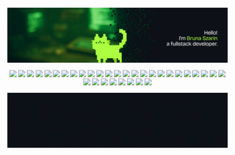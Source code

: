 ![banner](https://github.com/brunaszarin/brunaszarin/blob/main/title.png)

 


<p align="center">

  <!-- Core Languages -->
  <img src="https://img.shields.io/badge/Python-0D1117?style=flat-square&logo=python&logoColor=ABFF40"/>
  <img src="https://img.shields.io/badge/Java-0D1117?style=flat-square&logo=openjdk&logoColor=ABFF40"/>
  <img src="https://img.shields.io/badge/C%23-0D1117?style=flat-square&logo=csharp&logoColor=ABFF40"/>
  <img src="https://img.shields.io/badge/Node.js-0D1117?style=flat-square&logo=node.js&logoColor=ABFF40"/>
  <img src="https://img.shields.io/badge/TypeScript-0D1117?style=flat-square&logo=typescript&logoColor=ABFF40"/>
  <img src="https://img.shields.io/badge/JavaScript-0D1117?style=flat-square&logo=javascript&logoColor=ABFF40"/>

  <!-- Backend Frameworks -->
  <img src="https://img.shields.io/badge/FastAPI-0D1117?style=flat-square&logo=fastapi&logoColor=ABFF40"/>
  <img src="https://img.shields.io/badge/Django-0D1117?style=flat-square&logo=django&logoColor=ABFF40"/>
  <img src="https://img.shields.io/badge/Flask-0D1117?style=flat-square&logo=flask&logoColor=ABFF40"/>
  <img src="https://img.shields.io/badge/Express.js-0D1117?style=flat-square&logo=express&logoColor=ABFF40"/>
  <img src="https://img.shields.io/badge/Spring%20Boot-0D1117?style=flat-square&logo=springboot&logoColor=ABFF40"/>
  <img src="https://img.shields.io/badge/.NET-0D1117?style=flat-square&logo=dotnet&logoColor=ABFF40"/>
  <img src="https://img.shields.io/badge/GraphQL-0D1117?style=flat-square&logo=graphql&logoColor=ABFF40"/>
  <img src="https://img.shields.io/badge/REST%20API-0D1117?style=flat-square&logo=swagger&logoColor=ABFF40"/>

  <!-- Data & Integrations -->
  <img src="https://img.shields.io/badge/BigQuery-0D1117?style=flat-square&logo=google-cloud&logoColor=ABFF40"/>
  <img src="https://img.shields.io/badge/PostgreSQL-0D1117?style=flat-square&logo=postgresql&logoColor=ABFF40"/>
  <img src="https://img.shields.io/badge/Redis-0D1117?style=flat-square&logo=redis&logoColor=ABFF40"/>
  <img src="https://img.shields.io/badge/Kafka-0D1117?style=flat-square&logo=apachekafka&logoColor=ABFF40"/>
  <img src="https://img.shields.io/badge/n8n-0D1117?style=flat-square&logo=n8n&logoColor=ABFF40"/>
  <img src="https://img.shields.io/badge/Shopify%20API-0D1117?style=flat-square&logo=shopify&logoColor=ABFF40"/>
  

  <!-- Cloud & Infrastructure -->
  <img src="https://img.shields.io/badge/Terraform-0D1117?style=flat-square&logo=terraform&logoColor=ABFF40"/>
  <img src="https://img.shields.io/badge/Docker-0D1117?style=flat-square&logo=docker&logoColor=ABFF40"/>
  <img src="https://img.shields.io/badge/Kubernetes-0D1117?style=flat-square&logo=kubernetes&logoColor=ABFF40"/>
  <img src="https://img.shields.io/badge/Cloudflare-0D1117?style=flat-square&logo=cloudflare&logoColor=ABFF40"/>
  <img src="https://img.shields.io/badge/ArgoCD-0D1117?style=flat-square&logo=argo&logoColor=ABFF40"/>
  <img src="https://img.shields.io/badge/Linux-0D1117?style=flat-square&logo=linux&logoColor=ABFF40"/>
  <img src="https://img.shields.io/badge/Nginx-0D1117?style=flat-square&logo=nginx&logoColor=ABFF40"/>

  <!-- Dev Tools & Utilities -->
  <img src="https://img.shields.io/badge/Git-0D1117?style=flat-square&logo=git&logoColor=ABFF40"/>
  <img src="https://img.shields.io/badge/Postman-0D1117?style=flat-square&logo=postman&logoColor=ABFF40"/>
  <img src="https://img.shields.io/badge/Figma-0D1117?style=flat-square&logo=figma&logoColor=ABFF40"/>
  <!-- Frontend (para integrações ou painéis) -->
  <img src="https://img.shields.io/badge/React-0D1117?style=flat-square&logo=react&logoColor=ABFF40"/>
  <img src="https://img.shields.io/badge/TailwindCSS-0D1117?style=flat-square&logo=tailwindcss&logoColor=ABFF40"/>
  <img src="https://img.shields.io/badge/Remix-0D1117?style=flat-square&logo=remix&logoColor=ABFF40"/>

</p>

![banner](https://github.com/brunaszarin/brunaszarin/blob/main/sodointro.gif)
